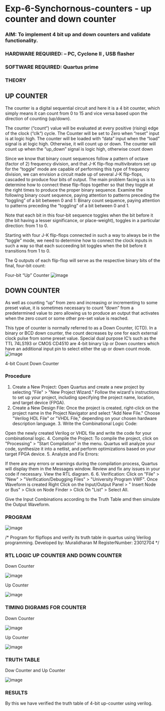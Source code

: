 # Exp-6-Synchornous-counters - up counter and down counter 
### AIM: To implement 4 bit up and down counters and validate  functionality.
### HARDWARE REQUIRED:  – PC, Cyclone II , USB flasher
### SOFTWARE REQUIRED:   Quartus prime
### THEORY 

## UP COUNTER 
The counter is a digital sequential circuit and here it is a 4 bit counter, which simply means it can count from 0 to 15 and vice versa based upon the direction of counting (up/down). 

The counter (“count“) value will be evaluated at every positive (rising) edge of the clock (“clk“) cycle.
The Counter will be set to Zero when “reset” input is at logic high.
The counter will be loaded with “data” input when the “load” signal is at logic high. Otherwise, it will count up or down.
The counter will count up when the “up_down” signal is logic high, otherwise count down

Since we know that binary count sequences follow a pattern of octave (factor of 2) frequency division, and that J-K flip-flop multivibrators set up for the “toggle” mode are capable of performing this type of frequency division, we can envision a circuit made up of several J-K flip-flops, cascaded to produce four bits of output.
The main problem facing us is to determine how to connect these flip-flops together so that they toggle at the right times to produce the proper binary sequence.
Examine the following binary count sequence, paying attention to patterns preceding the “toggling” of a bit between 0 and 1:
Binary count sequence, paying attention to patterns preceding the “toggling” of a bit between 0 and 1.

Note that each bit in this four-bit sequence toggles when the bit before it (the bit having a lesser significance, or place-weight), toggles in a particular direction: from 1 to 0.



 
 

Starting with four J-K flip-flops connected in such a way to always be in the “toggle” mode, we need to determine how to connect the clock inputs in such a way so that each succeeding bit toggles when the bit before it transitions from 1 to 0.

The Q outputs of each flip-flop will serve as the respective binary bits of the final, four-bit count:

 
 

Four-bit “Up” Counter
![image](https://user-images.githubusercontent.com/36288975/169644758-b2f4339d-9532-40c5-af40-8f4f8c942e2c.png)



## DOWN COUNTER 

As well as counting “up” from zero and increasing or incrementing to some preset value, it is sometimes necessary to count “down” from a predetermined value to zero allowing us to produce an output that activates when the zero count or some other pre-set value is reached.

This type of counter is normally referred to as a Down Counter, (CTD). In a binary or BCD down counter, the count decreases by one for each external clock pulse from some preset value. Special dual purpose IC’s such as the TTL 74LS193 or CMOS CD4510 are 4-bit binary Up or Down counters which have an additional input pin to select either the up or down count mode.
![image](https://user-images.githubusercontent.com/36288975/169644844-1a14e123-7228-4ed8-81a9-eb937dff4ac8.png)


4-bit Count Down Counter
### Procedure
 1. Create a New Project: Open Quartus and create a new project by selecting "File" > "New Project Wizard." Follow the wizard's instructions to set up your project, including specifying the project name, location, and target device (FPGA).
 2. Create a New Design File:
Once the project is created, right-click on the project name in the Project Navigator and select "Add New File." Choose "Verilog HDL File" or "VHDL File," depending on your chosen hardware description language. 3. Write the Combinational Logic Code:

Open the newly created Verilog or VHDL file and write the code for your combinational logic. 4. Compile the Project: To compile the project, click on "Processing" > "Start Compilation" in the menu. Quartus will analyze your code, synthesize it into a netlist, and perform optimizations based on your target FPGA device. 5. Analyze and Fix Errors:

If there are any errors or warnings during the compilation process, Quartus will display them in the Messages window. Review and fix any issues in your code if necessary. View the RTL diagram. 6. 
 6. Verification: Click on "File" > "New" > "Verification/Debugging Files" > "University Program VWF". Once Waveform is created Right Click on the Input/Output Panel > " Insert Node or Bus" > Click on Node Finder > Click On "List" > Select All.

Give the Input Combinations according to the Truth Table amd then simulate the Output Waveform.



### PROGRAM 






![image](https://github.com/vasanthkumarch/Exp-7-Synchornous-counters-/assets/147473403/d03d3ef0-7647-494f-a62b-0eb27fdb9a8b)









/*
Program for flipflops  and verify its truth table in quartus using Verilog programming.
Developed by: Muralidharan M
RegisterNumber: 23012704 
*/


### RTL LOGIC UP COUNTER AND DOWN COUNTER  
Down Counter





![image](https://github.com/vasanthkumarch/Exp-7-Synchornous-counters-/assets/147473403/60b0d0b8-7ce2-41ce-a446-37d37436e6f5)







Up Counter






![image](https://github.com/vasanthkumarch/Exp-7-Synchornous-counters-/assets/147473403/5f00744a-ff15-4d9a-8724-d3508f1dc1a1)










### TIMING DIGRAMS FOR COUNTER  
Down Counter





![image](https://github.com/vasanthkumarch/Exp-7-Synchornous-counters-/assets/147473403/46b08007-2a9d-41db-910e-aa6341c6ddc2)






Up Counter






![image](https://github.com/vasanthkumarch/Exp-7-Synchornous-counters-/assets/147473403/614a3a41-92a4-4802-8410-1be44f22f3f2)








### TRUTH TABLE 
Dow Counter and Up Counter









![image](https://github.com/vasanthkumarch/Exp-7-Synchornous-counters-/assets/147473403/f1e15e52-6c94-4afc-a2fe-a0d3a8e2ff81)










### RESULTS 
By this we have verified the truth table of 4-bit up-counter using verilog.
